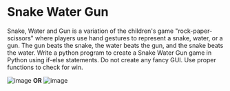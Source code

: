 # Snake Water Gun
Snake, Water and Gun is a variation of the children's game "rock-paper-scissors" where players use hand gestures to represent a snake, water, or a gun. The gun beats the snake, the water beats the gun, and the snake beats the water.
Write a python program to create a Snake Water Gun game in Python using if-else statements. Do not create any fancy GUI. Use proper functions to check for win.

![image](https://github.com/marjan-ahmed/100-Days-Of-Python/assets/159646510/9b35909f-a9d7-42cf-b4e1-62421b4c7736)  **OR**  ![image](https://github.com/marjan-ahmed/100-Days-Of-Python/assets/159646510/80a6f015-1198-4174-b375-85b05a55b3ff)

